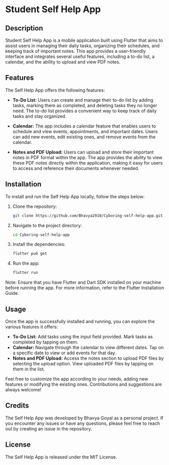 # Student Self Help App

## Description
Student Self Help App is a mobile application built using Flutter that aims to assist users in managing their daily tasks, organizing their schedules, and keeping track of important notes. This app provides a user-friendly interface and integrates several useful features, including a to-do list, a calendar, and the ability to upload and view PDF notes.

## Features

The Self Help App offers the following features:

- **To-Do List:** Users can create and manage their to-do list by adding tasks, marking them as completed, and deleting tasks they no longer need. The to-do list provides a convenient way to keep track of daily tasks and stay organized.

- **Calendar:** The app includes a calendar feature that enables users to schedule and view events, appointments, and important dates. Users can add new events, edit existing ones, and remove events from the calendar.

- **Notes and PDF Upload:** Users can upload and store their important notes in PDF format within the app. The app provides the ability to view these PDF notes directly within the application, making it easy for users to access and reference their documents whenever needed.

## Installation
To install and run the Self Help App locally, follow the steps below:
1. Clone the repository:
   ```bash
   git clone https://github.com/Bhavya2910/Cyboring-self-help-app.git
2. Navigate to the project directory:
   ```bash
   cd Cyboring-self-help-app
3. Install the dependencies:
   ```bash
   flutter pub get
4. Run the app:
   ```bash
   flutter run
Note: Ensure that you have Flutter and Dart SDK installed on your machine before running the app. For more information, refer to the Flutter Installation Guide.


## Usage

Once the app is successfully installed and running, you can explore the various features it offers:

- **To-Do List:** Add tasks using the input field provided. Mark tasks as completed by tapping on them.
- **Calendar:** Navigate through the calendar to view different dates. Tap on a specific date to view or add events for that day.
- **Notes and PDF Upload:** Access the notes section to upload PDF files by selecting the upload option. View uploaded PDF files by tapping on them in the list.

Feel free to customize the app according to your needs, adding new features or modifying the existing ones. Contributions and suggestions are always welcome!

## Credits

The Self Help App was developed by Bhavya Goyal as a personal project. If you encounter any issues or have any questions, please feel free to reach out by creating an issue in the repository.

## License

The Self Help App is released under the MIT License.
